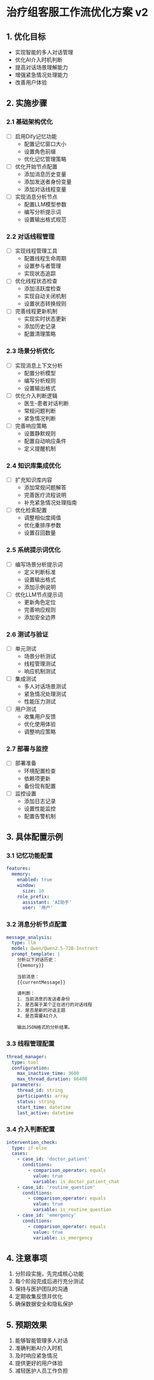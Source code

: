 # 治疗组客服工作流优化方案 v2

## 1. 优化目标
- 实现智能的多人对话管理
- 优化AI介入时机判断
- 提高对话场景理解能力
- 增强紧急情况处理能力
- 改善用户体验

## 2. 实施步骤

### 2.1 基础架构优化
- [ ] 启用Dify记忆功能
  - 配置记忆窗口大小
  - 设置角色前缀
  - 优化记忆管理策略
- [ ] 优化开始节点配置
  - 添加消息历史变量
  - 添加发送者身份变量
  - 添加对话线程变量
- [ ] 实现消息分析节点
  - 配置LLM模型参数
  - 编写分析提示词
  - 设置输出格式规范

### 2.2 对话线程管理
- [ ] 实现线程管理工具
  - 配置线程生命周期
  - 设置参与者管理
  - 实现状态追踪
- [ ] 优化线程状态检查
  - 添加活跃度检查
  - 实现自动关闭机制
  - 设置状态转换规则
- [ ] 完善线程更新机制
  - 实现实时状态更新
  - 添加历史记录
  - 配置清理策略

### 2.3 场景分析优化
- [ ] 实现消息上下文分析
  - 配置分析模型
  - 编写分析规则
  - 设置输出格式
- [ ] 优化介入判断逻辑
  - 医生-患者对话判断
  - 常规问题判断
  - 紧急情况判断
- [ ] 完善响应策略
  - 设置静默规则
  - 配置自动响应条件
  - 定义提醒机制

### 2.4 知识库集成优化
- [ ] 扩充知识库内容
  - 添加常规问题解答
  - 完善医疗流程说明
  - 补充紧急情况处理指南
- [ ] 优化检索配置
  - 调整相似度阈值
  - 优化重排序参数
  - 设置召回数量

### 2.5 系统提示词优化
- [ ] 编写场景分析提示词
  - 定义判断标准
  - 设置输出格式
  - 添加示例说明
- [ ] 优化LLM节点提示词
  - 更新角色定位
  - 完善响应规则
  - 添加安全边界

### 2.6 测试与验证
- [ ] 单元测试
  - 场景分析测试
  - 线程管理测试
  - 响应机制测试
- [ ] 集成测试
  - 多人对话场景测试
  - 紧急情况处理测试
  - 性能压力测试
- [ ] 用户测试
  - 收集用户反馈
  - 优化使用体验
  - 调整响应策略

### 2.7 部署与监控
- [ ] 部署准备
  - 环境配置检查
  - 依赖项更新
  - 备份现有配置
- [ ] 监控设置
  - 添加日志记录
  - 设置性能监控
  - 配置告警机制

## 3. 具体配置示例

### 3.1 记忆功能配置
```yaml
features:
  memory:
    enabled: true
    window:
      size: 10
    role_prefix:
      assistant: 'AI助手'
      user: '用户'
```

### 3.2 消息分析节点配置
```yaml
message_analysis:
  type: llm
  model: Qwen/Qwen2.5-72B-Instruct
  prompt_template: |
    分析以下对话历史：
    {{memory}}
    
    当前消息：
    {{currentMessage}}
    
    请判断：
    1. 当前消息的发送者身份
    2. 是否属于某个正在进行的对话线程
    3. 是否是新的对话主题
    4. 是否需要AI介入
    
    输出JSON格式的分析结果。
```

### 3.3 线程管理配置
```yaml
thread_manager:
  type: tool
  configuration:
    max_inactive_time: 3600
    max_thread_duration: 86400
  parameters:
    thread_id: string
    participants: array
    status: string
    start_time: datetime
    last_active: datetime
```

### 3.4 介入判断配置
```yaml
intervention_check:
  type: if-else
  cases:
    - case_id: 'doctor_patient'
      conditions:
        - comparison_operator: equals
          value: true
          variable: is_doctor_patient_chat
    - case_id: 'routine_question'
      conditions:
        - comparison_operator: equals
          value: true
          variable: is_routine_question
    - case_id: 'emergency'
      conditions:
        - comparison_operator: equals
          value: true
          variable: is_emergency
```

## 4. 注意事项
1. 分阶段实施，先完成核心功能
2. 每个阶段完成后进行充分测试
3. 保持与医护团队的沟通
4. 定期收集反馈并优化
5. 确保数据安全和隐私保护

## 5. 预期效果
1. 能够智能管理多人对话
2. 准确判断AI介入时机
3. 及时响应紧急情况
4. 提供更好的用户体验
5. 减轻医护人员工作负担 